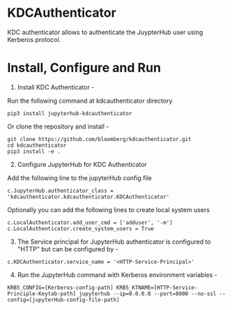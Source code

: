 # KDCAuthenticator

KDC authenticator allows to authenticate the JuypterHub user using Kerberos protocol.

# Install, Configure and Run

1. Install KDC Authenticator -

 Run the following command at kdcauthenticator directory
 ```
 pip3 install jupyterhub-kdcauthenticator
 ```

 Or clone the repository and install -
 ```
 git clone https://github.com/bloomberg/kdcauthenticator.git
 cd kdcauthenticator
 pip3 install -e .
 ```

2. Configure JupyterHub for KDC Authenticator

 Add the following line to the jupyterHub config file
 ```
 c.JupyterHub.authenticator_class = 'kdcauthenticator.kdcauthenticator.KDCAuthenticator'
 ```
 Optionally you can add the following lines to create local system users
 ```
 c.LocalAuthenticator.add_user_cmd = ['adduser', '-m']
 c.LocalAuthenticator.create_system_users = True
 ```

3. The Service principal for JupyterHub authenticator is configured to "HTTP" but can be configured by -

 ```
 c.KDCAuthenticator.service_name = '<HTTP-Service-Principal>'
 ```

4. Run the JupyterHub command with Kerberos environment variables -

 ```
 KRB5_CONFIG=[Kerberos-config-path] KRB5_KTNAME=[HTTP-Service-Principle-Keytab-path] jupyterhub --ip=0.0.0.0 --port=8000 --no-ssl --config=[jupyterHub-config-file-path]
 ```





